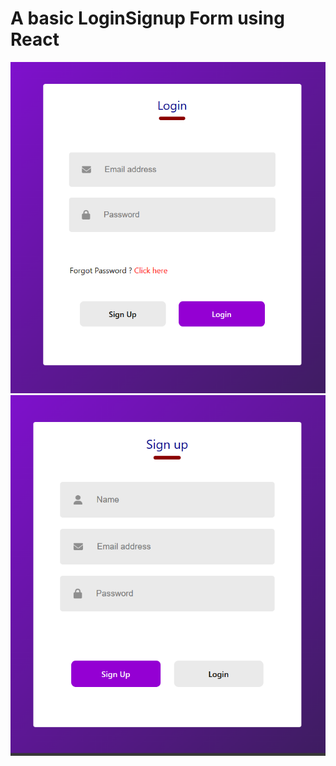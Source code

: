 # A basic LoginSignup Form using React

<img src="https://github.com/Jerome-4-2/LoginSignup/blob/main/Screenshot%20(140).png?raw=true">

<img src="https://github.com/Jerome-4-2/LoginSignup/blob/main/Screenshot%20(139).png?raw=true">
